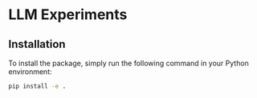 # LLM Experiments

## Installation
To install the package, simply run the following command in your Python environment:

```bash
pip install -e .
```

